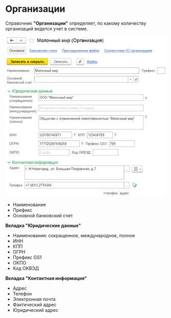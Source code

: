 # Организации

Справочник **"Организации"** определяет, по какому количеству организаций ведется учет в системе.

![2020-05-29_0908](Organization.assets/2020-05-29_0908.png)

- Наименование
- Префикс
- Основной банковский счет

**Вкладка "Юридические данные"**

- Наименования: сокращенное, международное, полное
- ИНН
- КПП
- ОГРН
- Префикс GS1
- ОКПО
- Код ОКВЭД

**Вкладка "Контактная информация"**

- Адрес
- Телефон
- Электронная почта
- Фактический адрес
- Юридический адрес